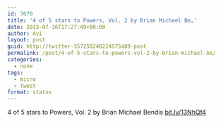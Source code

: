 ```yaml
---
id: 7670
title: '4 of 5 stars to Powers, Vol. 2 by Brian Michael Be…'
date: 2013-07-16T17:27:49+00:00
author: Avi
layout: post
guid: http://twitter-357250240224575489-post
permalink: /post/4-of-5-stars-to-powers-vol-2-by-brian-michael-be/
categories:
  - none
tags:
  - micro
  - tweet
format: status
---
```

4 of 5 stars to Powers, Vol. 2 by Brian Michael Bendis [bit.ly/13NhQf4](http://bit.ly/13NhQf4)